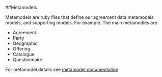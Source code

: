 ##Metamodels

Metamodels are ruby files that define our agreement
data metamodels models, and supporting models. For 
example. The main metamodles are

- Agreement
- Party
- Geographic
- Offering
- Catalogue
- Questionnaire

For metamodel details see [metamodel documentation](../gen/doc/metamodel.md)